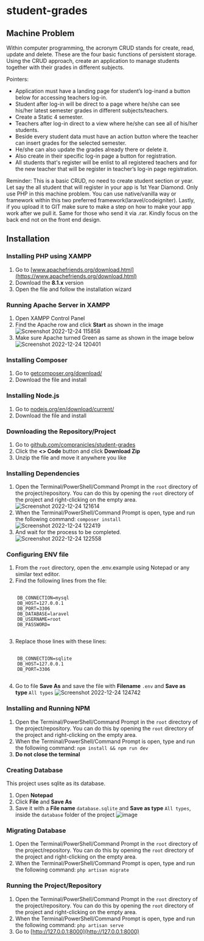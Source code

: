 # student-grades
## Machine Problem

Within computer programming, the acronym CRUD stands for create, read, update and delete. These are the four basic functions of persistent storage. Using the CRUD approach, create an application to manage students together with their grades in different subjects.

Pointers:
* Application must have a landing page for student’s log-inand a button below for accessing teachers log-in.
* Student after log-in will be direct to a page where he/she can see his/her latest semester grades in different subjects/teachers.
* Create a Static 4 semester.
* Teachers after log-in direct to a view where he/she can see all of his/her students. 
* Beside every student data must have an action button where the teacher can insert grades for the selected semester. 
* He/she can also update the grades already there or delete it.
* Also create in their specific log-in page a button for registration.
* All students that's register will be enlist to all registered teachers and for the new teacher that will be register in teacher’s log-in page registration.

Reminder: This is a basic CRUD, no need to create student section or year. Let say the all student that will register in your app is 1st Year Diamond. Only use PHP in this machine problem. You can use native/vanilla way or framework within this two preferred framework(laravel/codeigniter). Lastly, if you upload it to GIT make sure to make a step on how to make your app work after we pull it. Same for those who send it via .rar. Kindly focus on the back end not on the front end design.

## Installation
### Installing PHP using XAMPP
1. Go to [www.apachefriends.org/download.html](https://www.apachefriends.org/download.html)
2. Download the **8.1.x** version
3. Open the file and follow the installation wizard

### Running Apache Server in XAMPP
1. Open XAMPP Control Panel
2. Find the Apache row and click **Start** as shown in the image 
![Screenshot 2022-12-24 115858](https://user-images.githubusercontent.com/47745897/209420686-876305a2-d760-4014-b48b-0f7e947a1093.png)
3. Make sure Apache turned Green as same as shown in the image below
![Screenshot 2022-12-24 120401](https://user-images.githubusercontent.com/47745897/209420698-543759b9-228e-4a28-89aa-266e3f931041.png)

### Installing Composer
1. Go to [getcomposer.org/download/](https://getcomposer.org/download/)
2. Download the file and install

### Installing Node.js
1. Go to [nodejs.org/en/download/current/](https://nodejs.org/en/download/current/)
2. Download the file and install

### Downloading the Repository/Project
1. Go to [github.com/compranicles/student-grades](https://github.com/compranicles/student-grades)
2. Click the **<> Code** button and click **Download Zip**
3. Unzip the file and move it anywhere you like


### Installing Dependencies
1. Open the Terminal/PowerShell/Command Prompt in the `root` directory of the project/repository. You can do this by opening the `root` directory of the project and right-clicking on the empty area.
![Screenshot 2022-12-24 121614](https://user-images.githubusercontent.com/47745897/209420924-e03b2e4e-e0b1-411b-ae60-f4ded65a676c.png)
2. When the Terminal/PowerShell/Command Prompt is open, type and run the following command:
`composer install`
![Screenshot 2022-12-24 122419](https://user-images.githubusercontent.com/47745897/209421116-2d57c081-8032-4caf-a81f-afa9959e53e8.png)
3. And wait for the process to be completed.
![Screenshot 2022-12-24 122558](https://user-images.githubusercontent.com/47745897/209421401-39eab7b5-6ccb-4f25-8e40-e2d041fef146.png)

### Configuring ENV file
1. From the `root` directory, open the .env.example using Notepad or any similar text editor.
2. Find the following lines from the file:
<pre>
  <code>
    DB_CONNECTION=mysql
    DB_HOST=127.0.0.1
    DB_PORT=3306
    DB_DATABASE=laravel
    DB_USERNAME=root
    DB_PASSWORD=
  </code>
</pre>
3. Replace those lines with these lines:
<pre>
  <code>
    DB_CONNECTION=sqlite
    DB_HOST=127.0.0.1
    DB_PORT=3306
  </code>
</pre>

4. Go to file **Save As** and save the file with **Filename** `.env` and **Save as type** `All types`
![Screenshot 2022-12-24 124742](https://user-images.githubusercontent.com/47745897/209421862-4383f9cf-a4aa-41ca-a437-66debc32474a.png)

### Installing and Running NPM
1. Open the Terminal/PowerShell/Command Prompt in the `root` directory of the project/repository. You can do this by opening the `root` directory of the project and right-clicking on the empty area.
2. When the Terminal/PowerShell/Command Prompt is open, type and run the following command:
`npm install && npm run dev`
3. **Do not close the terminal**

### Creating Database
This project uses sqlite as its database.
1. Open **Notepad**
2. Click **File** and **Save As**
3. Save it with a **File name** `database.sqlite` and **Save as type** `All types`, inside the `database` folder of the project
![image](https://user-images.githubusercontent.com/47745897/209422266-c111d459-6bc3-4f50-adad-9f8c4a806fb8.png)

### Migrating Database
1. Open the Terminal/PowerShell/Command Prompt in the `root` directory of the project/repository. You can do this by opening the `root` directory of the project and right-clicking on the empty area.
2. When the Terminal/PowerShell/Command Prompt is open, type and run the following command:
`php artisan migrate`

### Running the Project/Repository
1. Open the Terminal/PowerShell/Command Prompt in the `root` directory of the project/repository. You can do this by opening the `root` directory of the project and right-clicking on the empty area.
2. When the Terminal/PowerShell/Command Prompt is open, type and run the following command:
`php artisan serve`
3. Go to [http://127.0.0.1:8000](http://127.0.0.1:8000)

